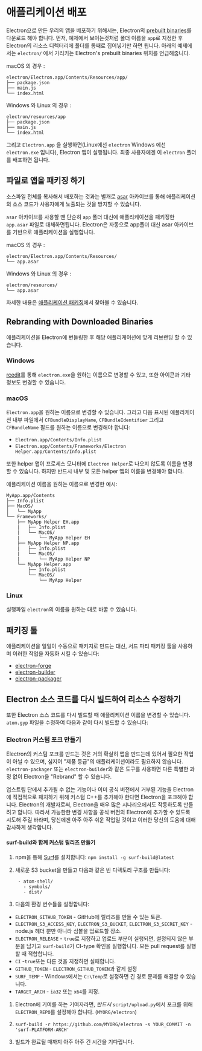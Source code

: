 # 애플리케이션 배포

Electron으로 만든 우리의 앱을 베포하기 위해서는, Electron의 [prebuilt binaries](https://github.com/electron/electron/releases)를 다운로드 해야 합니다. 먼저, 예제에서 보이는것처럼 폴더 이름을 `app`로 지정한 후 Electron의 리소스 디렉터리에 폴더를 통째로 집어넣기만 하면 됩니다. 아래의 예제에서는 `electron/` 에서 가리키는 Electron's prebuilt binaries 위치를 언급해줍니다.

macOS 의 경우 : 

```text
electron/Electron.app/Contents/Resources/app/
├── package.json
├── main.js
└── index.html

```

Windows 와 Linux 의 경우 :

```text
electron/resources/app
├── package.json
├── main.js
└── index.html
```

그리고 `Electron.app` 을 실행하면(Linux에선 `electron` Windows 에선 `electron.exe` 입니다), Electron 앱이 실행됩니다. 최종 사용자에겐 이 `electron` 폴더를 배포하면 됩니다.

## 파일로 앱을 패키징 하기

소스파일 전체를 복사해서 배포하는 것과는 별개로 [asar](https://github.com/electron/asar) 아카이브를 통해 애플리케이션의 소스 코드가 사용자에게 노출되는 것을 방지할 수 있습니다.

`asar` 아카이브를 사용할 땐 단순히 `app` 폴더 대신에 애플리케이션을 패키징한 `app.asar` 파일로 대체하면됩니다. Electron은 자동으로 app폴더 대신 asar 아카이브를 기반으로 애플리케이션을 실행합니다.

macOS 의 경우 : 

```text
electron/Electron.app/Contents/Resources/
└── app.asar
```

Windows 와 Linux 의 경우 :

```text
electron/resources/
└── app.asar
```

자세한 내용은 [애플리케이션 패키징](application-packaging.md)에서 찾아볼 수 있습니다.

## Rebranding with Downloaded Binaries

애플리케이션을 Electron에 번들링한 후 해당 애플리케이션에 맞게 리브랜딩 할 수 있습니다.

### Windows

[rcedit](https://github.com/atom/rcedit)를 통해 `electron.exe`을 원하는 이름으로 변경할 수 있고, 또한 아이콘과 기타 정보도 변경할 수 있습니다.

### macOS

`Electron.app`을 원하는 이름으로 변경할 수 있습니다. 그리고 다음 표시된 애플리케이션 내부 파일에서 `CFBundleDisplayName`, `CFBundleIdentifier` 그리고 `CFBundleName` 필드를 원하는 이름으로 변경해야 합니다:

* `Electron.app/Contents/Info.plist`
* `Electron.app/Contents/Frameworks/Electron Helper.app/Contents/Info.plist`

또한 helper 앱이 프로세스 모니터에 `Electron Helper`로 나오지 않도록 이름을 변경할 수 있습니다. 하지만 반드시 내부 및 모든 helper 앱의 이름을 변경해야 합니다.

애플리케이션 이름을 원하는 이름으로 변경한 예시:

    MyApp.app/Contents
    ├── Info.plist
    ├── MacOS/
    │   └── MyApp
    └── Frameworks/
        ├── MyApp Helper EH.app
        |   ├── Info.plist
        |   └── MacOS/
        |       └── MyApp Helper EH
        ├── MyApp Helper NP.app
        |   ├── Info.plist
        |   └── MacOS/
        |       └── MyApp Helper NP
        └── MyApp Helper.app
            ├── Info.plist
            └── MacOS/
                └── MyApp Helper
    

### Linux

실행파일 `electron`의 이름을 원하는 대로 바꿀 수 있습니다.

## 패키징 툴

애플리케이션을 일일이 수동으로 패키지로 만드는 대신, 서드 파티 패키징 툴을 사용하며 이러한 작업을 자동화 시킬 수 있습니다:

* [electron-forge](https://github.com/electron-userland/electron-forge)
* [electron-builder](https://github.com/electron-userland/electron-builder)
* [electron-packager](https://github.com/electron-userland/electron-packager)

## Electron 소스 코드를 다시 빌드하여 리소스 수정하기

또한 Electron 소스 코드를 다시 빌드할 때 애플리케이션 이름을 변경할 수 있습니다. `atom.gyp` 파일을 수정하여 다음과 같이 다시 빌드할 수 있습니다:

### Electron 커스텀 포크 만들기

Electron의 커스텀 포크를 만드는 것은 거의 확실히 앱을 만드는데 있어서 필요한 작업이 아닐 수 있으며, 심지어 "제품 등급"의 애플리케이션이라도 필요하지 않습니다. `electron-packager` 또는 `electron-builder`와 같은 도구를 사용하면 다른 특별한 과정 없이 Electron을 "Rebrand" 할 수 있습니다.

업스트림 단에서 추가될 수 없는 기능이나 이미 공식 버전에서 거부된 기능을 Electron에 직접적으로 패치하기 위해 커스텀 C++를 추가해야 한다면 Electron을 포크해야 합니다. Electron의 개발자로써, Electron을 매우 많은 시나리오에서도 작동하도록 만들려고 합니다. 따라서 가능한한 변경 사항을 공식 버전의 Electron에 추가할 수 있도록 시도해 주길 바라며, 당신에겐 아주 아주 쉬운 작업일 것이고 이러한 당신의 도움에 대해 감사하게 생각합니다. 

#### surf-build와 함께 커스텀 릴리즈 만들기

1. npm을 통해 [Surf](https://github.com/surf-build/surf)를 설치합니다: `npm install -g surf-build@latest`

2. 새로운 S3 bucket을 만들고 다음과 같은 빈 디렉토리 구조를 만듭니다:
    
        - atom-shell/
          - symbols/
          - dist/
        

3. 다음의 환경 변수들을 설정합니다:

* `ELECTRON_GITHUB_TOKEN` - GitHub에 릴리즈를 만들 수 있는 토큰.
* `ELECTRON_S3_ACCESS_KEY`, `ELECTRON_S3_BUCKET`, `ELECTRON_S3_SECRET_KEY` - node.js 헤더 뿐만 아니라 심볼을 업로드할 장소.
* `ELECTRON_RELEASE` - `true`로 지정하고 업로드 부분이 실행되면, 설정되지 않은 부분을 남기고 `surf-build`가 CI-type 확인을 실행합니다. 모든 pull request를 실행할 때 적합합니다.
* `CI` -`true`또는 다른 것을 지정하면 실패합니다.
* `GITHUB_TOKEN` - `ELECTRON_GITHUB_TOKEN`과 같게 설정
* `SURF_TEMP` - Windows에서는 `C:\Temp`로 설정하면 긴 경로 문제를 해결할 수 있습니다.
* `TARGET_ARCH` - `ia32` 또는 `x64`를 지정. 

1. Electron에 기여를 하는 기여자라면, *반드시* `script/upload.py`에서 포크를 위해 `ELECTRON_REPO`를 설정해야 합니다. (`MYORG/electron`)

2. `surf-build -r https://github.com/MYORG/electron -s YOUR_COMMIT -n 'surf-PLATFORM-ARCH'`

3. 빌드가 완료될 때까지 아주 아주 긴 시간을 기다립니다.